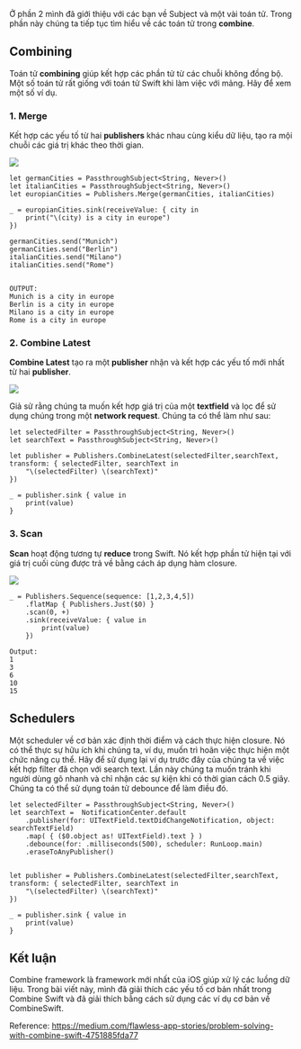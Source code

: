 Ở phần 2 mình đã giới thiệu với các bạn về Subject và một vài toán tử. Trong phần này chúng ta tiếp tục tìm hiểu về các toán tử trong **combine**. 

## Combining
Toán tử **combining** giúp kết hợp các phần tử từ các chuỗi không đồng bộ. Một số toán tử rất giống với toán tử Swift khi làm việc với mảng. Hãy để xem một số ví dụ.

### 1. Merge
Kết hợp các yếu tố từ hai **publishers** khác nhau cùng kiểu dữ liệu, tạo ra mội chuỗi các giá trị khác theo thời gian.

![](https://images.viblo.asia/253627ed-a46a-48af-9658-a372797befaf.png)

```
let germanCities = PassthroughSubject<String, Never>()
let italianCities = PassthroughSubject<String, Never>()
let europianCities = Publishers.Merge(germanCities, italianCities)

_ = europianCities.sink(receiveValue: { city in
    print("\(city) is a city in europe")
})

germanCities.send("Munich")
germanCities.send("Berlin")
italianCities.send("Milano")
italianCities.send("Rome")
        
```

```
OUTPUT: 
Munich is a city in europe
Berlin is a city in europe
Milano is a city in europe
Rome is a city in europe
```

### 2. Combine Latest

**Combine Latest** tạo ra một **publisher** nhận và kết hợp các yếu tố mới nhất từ hai **publisher**.

![](https://images.viblo.asia/b9d3cadd-ebfb-49d5-85f3-89cfdbfe71b0.png)

Giả sử rằng chúng ta muốn kết hợp giá trị của một **textfield** và lọc để sử dụng chúng trong một **network request**. Chúng ta có thể làm như sau:

```
let selectedFilter = PassthroughSubject<String, Never>()
let searchText = PassthroughSubject<String, Never>()

let publisher = Publishers.CombineLatest(selectedFilter,searchText, transform: { selectedFilter, searchText in
    "\(selectedFilter) \(searchText)"
})

_ = publisher.sink { value in
    print(value)
}
```

### 3. Scan
**Scan** hoạt động tương tự **reduce** trong Swift. Nó kết hợp phần tử hiện tại với giá trị cuối cùng được trả về bằng cách áp dụng hàm closure.

![](https://images.viblo.asia/1f417488-01ae-4b82-8d84-24e5cd7b6f74.png)

```
_ = Publishers.Sequence(sequence: [1,2,3,4,5])
    .flatMap { Publishers.Just($0) }
    .scan(0, +)
    .sink(receiveValue: { value in
        print(value)
    })
```

```
Output:
1
3
6
10
15
```

## Schedulers

Một scheduler về cơ bản xác định thời điểm và cách thực hiện closure. Nó có thể thực sự hữu ích khi chúng ta, ví dụ, muốn trì hoãn việc thực hiện một chức năng cụ thể.
Hãy để sử dụng lại ví dụ trước đây của chúng ta về việc kết hợp filter đã chọn với search text. Lần này chúng ta muốn tránh khi người dùng gõ nhanh và chỉ nhận các sự kiện khi có thời gian cách 0.5 giây. Chúng ta có thể sử dụng toán tử debounce để làm điều đó.

```
let selectedFilter = PassthroughSubject<String, Never>()
let searchText =  NotificationCenter.default
    .publisher(for: UITextField.textDidChangeNotification, object: searchTextField)
    .map( { ($0.object as! UITextField).text } )
    .debounce(for: .milliseconds(500), scheduler: RunLoop.main)
    .eraseToAnyPublisher()


let publisher = Publishers.CombineLatest(selectedFilter,searchText, transform: { selectedFilter, searchText in
    "\(selectedFilter) \(searchText)"
})

_ = publisher.sink { value in
    print(value)
}
```

## Kết luận 
Combine framework là framework mới nhất của iOS giúp xử lý các luồng dữ liệu.
Trong bài viết này, mình đã giải thích các yếu tố cơ bản nhất trong Combine Swift và đã giải thích bằng cách sử dụng các ví dụ cơ bản về CombineSwift.

Reference: https://medium.com/flawless-app-stories/problem-solving-with-combine-swift-4751885fda77